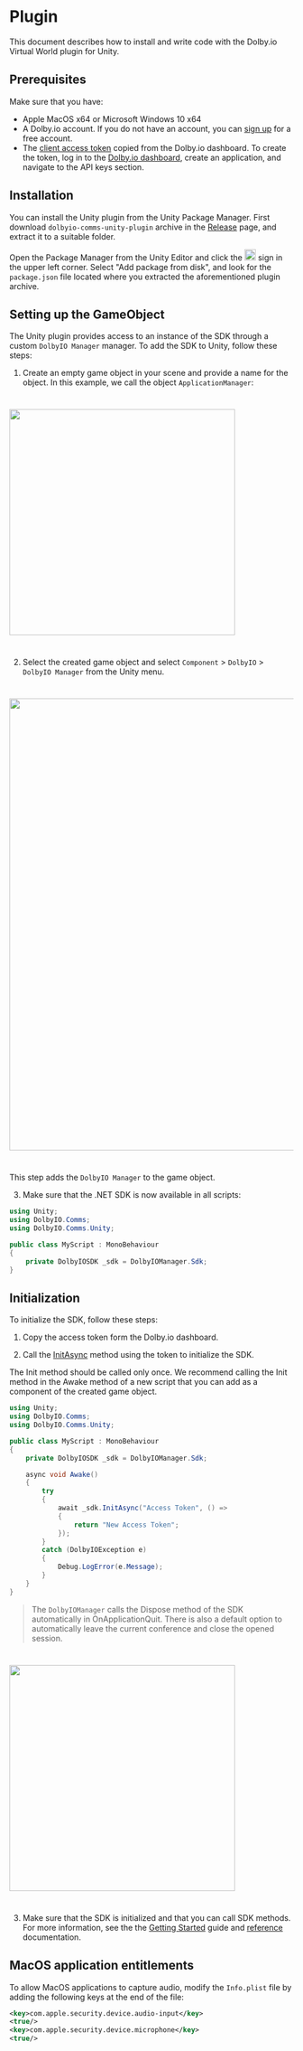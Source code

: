 # Plugin
This document describes how to install and write code with the Dolby.io Virtual World plugin for Unity.

## Prerequisites

Make sure that you have:

- Apple MacOS x64 or Microsoft Windows 10 x64
- A Dolby.io account. If you do not have an account, you can [sign up](https://dolby.io/signup) for a free account.
- The [client access token](https://docs.dolby.io/communications-apis/docs/overview-developer-tools#client-access-token) copied from the Dolby.io dashboard. To create the token, log in to the [Dolby.io dashboard](https://dashboard.dolby.io/), create an application, and navigate to the API keys section.

## Installation

You can install the Unity plugin from the Unity Package Manager. First download `dolbyio-comms-unity-plugin` archive in the [Release](https://github.com/DolbyIO/comms-sdk-dotnet/releases) page, and extract it to a suitable folder.

Open the Package Manager from the Unity Editor and click the <img src="~/images/plus_sign.png" height="20px"/> sign in the upper left corner. Select "Add package from disk", and look for the `package.json` file located where you extracted the aforementioned plugin archive.

## Setting up the GameObject
The Unity plugin provides access to an instance of the SDK through a custom `DolbyIO Manager` manager. To add the SDK to Unity, follow these steps:

1. Create an empty game object in your scene and provide a name for the object. In this example, we call the object `ApplicationManager`:
<div style="text-align:left">
    <img style="padding:25px 0" src="~/images/unity_1.png" width="400px">
</div>

2. Select the created game object and select `Component` > `DolbyIO` > `DolbyIO Manager` from the Unity menu.

<div style="text-align:left">
    <img style="padding:25px 0" src="~/images/unity_2.png" width="800px">
</div>

This step adds the `DolbyIO Manager` to the game object.

3. Make sure that the .NET SDK is now available in all scripts:

```cs
using Unity;
using DolbyIO.Comms;
using DolbyIO.Comms.Unity;

public class MyScript : MonoBehaviour
{
    private DolbyIOSDK _sdk = DolbyIOManager.Sdk;
}
```

## Initialization

To initialize the SDK, follow these steps:

1. Copy the access token form the Dolby.io dashboard. 

2. Call the [InitAsync](xref:DolbyIO.Comms.DolbyIOSDK#DolbyIO_Comms_DolbyIOSDK_InitAsync_System_String_DolbyIO_Comms_RefreshTokenCallBack_) method using the token to initialize the SDK.

The Init method should be called only once. We recommend calling the Init method in the Awake method of a new script that you can add as a component of the created game object.

```cs
using Unity;
using DolbyIO.Comms;
using DolbyIO.Comms.Unity;

public class MyScript : MonoBehaviour
{
    private DolbyIOSDK _sdk = DolbyIOManager.Sdk;

    async void Awake()
    {
        try
        {
            await _sdk.InitAsync("Access Token", () => 
            {
                return "New Access Token";
            });
        }
        catch (DolbyIOException e)
        {
            Debug.LogError(e.Message);
        }
    }
}
```

> The `DolbyIOManager` calls the Dispose method of the SDK automatically in OnApplicationQuit. There is also a default option to automatically leave the current conference and close the opened session.

<div style="text-align:left">
    <img style="padding:25px 0" src="~/images/unity_3.png" width="400px">
</div>

3. Make sure that the SDK is initialized and that you can call SDK methods. For more information, see the the [Getting Started](../sdk/started.md) guide and [reference](/documentation/api/DolbyIO.Comms.Services.html) documentation.

## MacOS application entitlements

To allow MacOS applications to capture audio, modify the `Info.plist` file by adding the following keys at the end of the file:

```xml
<key>com.apple.security.device.audio-input</key>
<true/>
<key>com.apple.security.device.microphone</key>
<true/>
```
